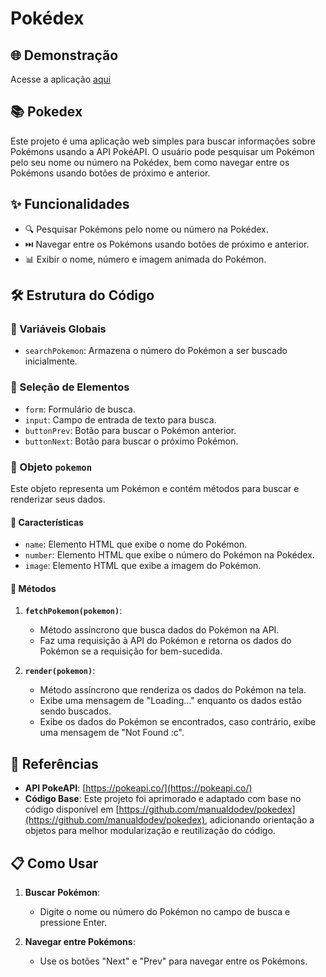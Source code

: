 # Pokédex

## 🌐 Demonstração
Acesse a aplicação [aqui](https://marmotinha-dev.github.io/Pokedex-Object-oriented/)

## 📚 Pokedex
Este projeto é uma aplicação web simples para buscar informações sobre Pokémons usando a API PokéAPI. O usuário pode pesquisar um Pokémon pelo seu nome ou número na Pokédex, bem como navegar entre os Pokémons usando botões de próximo e anterior.

## ✨ Funcionalidades

- 🔍 Pesquisar Pokémons pelo nome ou número na Pokédex.
- ⏭️ Navegar entre os Pokémons usando botões de próximo e anterior.
- 📊 Exibir o nome, número e imagem animada do Pokémon.

## 🛠️ Estrutura do Código

### 🔄 Variáveis Globais

- `searchPokemon`: Armazena o número do Pokémon a ser buscado inicialmente.

### 🔎 Seleção de Elementos

- `form`: Formulário de busca.
- `input`: Campo de entrada de texto para busca.
- `buttonPrev`: Botão para buscar o Pokémon anterior.
- `buttonNext`: Botão para buscar o próximo Pokémon.

### 🐾 Objeto `pokemon`

Este objeto representa um Pokémon e contém métodos para buscar e renderizar seus dados.

#### 📌 Características

- `name`: Elemento HTML que exibe o nome do Pokémon.
- `number`: Elemento HTML que exibe o número do Pokémon na Pokédex.
- `image`: Elemento HTML que exibe a imagem do Pokémon.

#### 🔧 Métodos

1. **`fetchPokemon(pokemon)`**:
    - Método assíncrono que busca dados do Pokémon na API.
    - Faz uma requisição à API do Pokémon e retorna os dados do Pokémon se a requisição for bem-sucedida.

2. **`render(pokemon)`**:
    - Método assíncrono que renderiza os dados do Pokémon na tela.
    - Exibe uma mensagem de "Loading..." enquanto os dados estão sendo buscados.
    - Exibe os dados do Pokémon se encontrados, caso contrário, exibe uma mensagem de "Not Found :c".

## 📑 Referências

- **API PokeAPI**: [https://pokeapi.co/](https://pokeapi.co/)
- **Código Base**: Este projeto foi aprimorado e adaptado com base no código disponível em [https://github.com/manualdodev/pokedex](https://github.com/manualdodev/pokedex), adicionando orientação a objetos para melhor modularização e reutilização do código.

## 📋 Como Usar

1. **Buscar Pokémon**:
    - Digite o nome ou número do Pokémon no campo de busca e pressione Enter.
    
2. **Navegar entre Pokémons**:
    - Use os botões "Next" e "Prev" para navegar entre os Pokémons.
